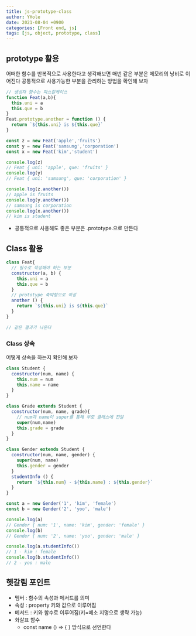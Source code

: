```yaml
---
title: js-prototype-class
author: YHole
date: 2021-08-04 +0900
categories: [Front end, js]
tags: [js, object, prototype, class]
---
```


## prototype 활용

어떠한 함수를 반복적으로 사용한다고 생각해보면
매번 같은 부분은 메모리의 낭비로 이어진다
공통적으로 사용가능한 부분을 관리하는 방법을 확인해 보자


```javascript
// 생성자 함수는 파스칼케이스
function Feat(a,b){
  this.uni = a
  this.que = b    
}
Feat.prototype.another = function () {
  return `${this.uni} is ${this.que}`
}

const z = new Feat('apple','fruits')
const y = new Feat('samsung','corporation')
const x = new Feat('kim','student')

console.log(z)
// Feat { uni: 'apple', que: 'fruits' }
console.log(y)
// Feat { uni: 'samsung', que: 'corporation' }

console.log(z.another())
// apple is fruits
console.log(y.another())
// samsung is corporation
console.log(x.another())
// kim is student
```

- 공통적으로 사용해도 좋은 부분은 .prototype.으로 만든다

## Class 활용

```javascript
class Feat{
  // 필수로 작성해야 하는 부분
  constructor(a, b) {
    this.uni = a
    this.que = b
  }    
  // prototype 축약형으로 작성
  another () {
    return `${this.uni} is ${this.que}`
  }
}

// 같은 결과가 나온다
```

### Class 상속

어떻게 상속을 하는지 확인해 보자

```javascript
class Student {
  constructor(num, name) {
    this.num = num
    this.name = name
  }
}

class Grade extends Student {
  constructor(num, name, grade){
    // num과 name이 super를 통해 부모 클래스에 전달
    super(num,name)
    this.grade = grade
  }
}

class Gender extends Student {
  constructor(num, name, gender) {
    super(num, name)
    this.gender = gender
  }
  studentInfo () {
    return `${this.num} - ${this.name} : ${this.gender}`
  }
}

const a = new Gender('1', 'kim', 'female')
const b = new Gender('2', 'yoo', 'male')

console.log(a)
// Gender { num: '1', name: 'kim', gender: 'female' }
console.log(b)
// Gender { num: '2', name: 'yoo', gender: 'male' }

console.log(a.studentInfo())
// 1 - kim : female
console.log(b.studentInfo())
// 2 - yoo : male
```

## 헷갈림 포인트

- 멤버 : 함수의 속성과 메서드를 의미
- 속성 : property 키와 값으로 이루어짐
- 메서드 : 키와 함수로 이루어짐(키=메소 지명으로 생략 가능)
- 화살표 함수  
  - const name () => { } 방식으로 선언한다
